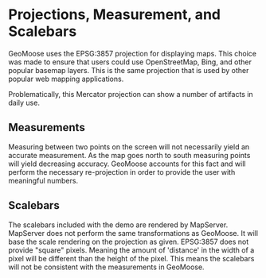 # Projections, Measurement, and Scalebars

GeoMoose uses the EPSG:3857 projection for displaying maps.
This choice was made to ensure that users could use OpenStreetMap,
Bing, and other popular basemap layers. This is the same projection
that is used by other popular web mapping applications.

Problematically, this Mercator projection can show a number of artifacts
in daily use.

## Measurements

Measuring between two points on the screen will not necessarily yield
an accurate measurement.  As the map goes north to south measuring points
will yield decreasing accuracy.  GeoMoose accounts for this fact and will
perform the necessary re-projection in order to provide the user with
meaningful numbers.

## Scalebars

The scalebars included with the demo are rendered by MapServer.  MapServer
does not perform the same transformations as GeoMoose. It will base the
scale rendering on the projection as given.  EPSG:3857 does not provide
"square" pixels.  Meaning the amount of 'distance' in the width of a pixel
will be different than the height of the pixel.  This means the scalebars
will not be consistent with the measurements in GeoMoose.


